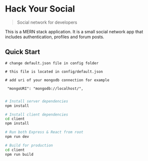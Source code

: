 # Hack Your Social

> Social network for developers

This is a MERN stack application. It is a small social network app that includes authentication, profiles and forum posts.

## Quick Start

```
# change default.json file in config folder

# this file is located in config/default.json

# add uri of your mongodb connection for example

 "mongoURI": "mongodb://localhost/",
 
```

```bash
# Install server dependencies
npm install

# Install client dependencies
cd client
npm install

# Run both Express & React from root
npm run dev

# Build for production
cd client
npm run build
```
